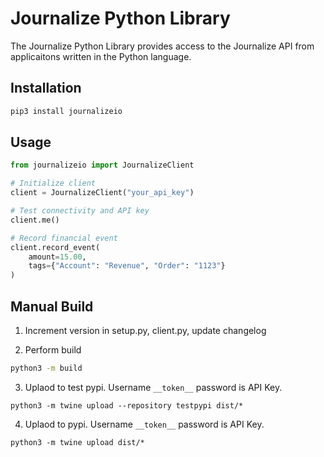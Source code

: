 # Journalize Python Library

The Journalize Python Library provides access to the Journalize API from
applicaitons written in the Python language.

## Installation

```sh
pip3 install journalizeio
```

## Usage

```python
from journalizeio import JournalizeClient

# Initialize client
client = JournalizeClient("your_api_key")

# Test connectivity and API key
client.me()

# Record financial event
client.record_event(
    amount=15.00,
    tags={"Account": "Revenue", "Order": "1123"}
)
```

## Manual Build

1. Increment version in setup.py, client.py, update changelog

2. Perform build

```sh
python3 -m build
```

3. Uplaod to test pypi. Username `__token__` password is API Key. 
   
```
python3 -m twine upload --repository testpypi dist/*
```

4. Uplaod to pypi. Username `__token__` password is API Key. 
   
```
python3 -m twine upload dist/*
```